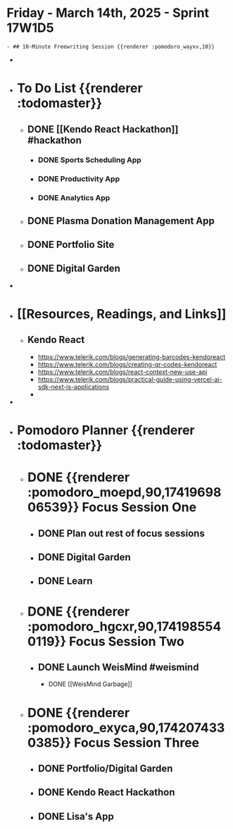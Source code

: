 # Friday - March 14th, 2025 - Sprint 17W1D5
	- ## 10-Minute Freewriting Session {{renderer :pomodoro_wayxv,10}}
-
- # To Do List {{renderer :todomaster}}
	- ## DONE [[Kendo React Hackathon]] #hackathon
		- ### DONE Sports Scheduling App
		- ### DONE Productivity App
		- ### DONE Analytics App
	- ## DONE Plasma Donation Management App
	- ## DONE Portfolio Site
	- ## DONE Digital Garden
-
- # [[Resources, Readings, and Links]]
	- ## Kendo React
		- https://www.telerik.com/blogs/generating-barcodes-kendoreact
		- https://www.telerik.com/blogs/creating-qr-codes-kendoreact
		- https://www.telerik.com/blogs/react-context-new-use-api
		- https://www.telerik.com/blogs/practical-guide-using-vercel-ai-sdk-next-js-applications
		-
-
- # Pomodoro Planner {{renderer :todomaster}}
	- # DONE {{renderer :pomodoro_moepd,90,1741969806539}} Focus Session One
		- ## DONE Plan out rest of focus sessions
		- ## DONE Digital Garden
		- ## DONE Learn
	- # DONE {{renderer :pomodoro_hgcxr,90,1741985540119}} Focus Session Two
		- ## DONE Launch WeisMind #weismind
			- DONE [[WeisMind Garbage]]
	- # DONE {{renderer :pomodoro_exyca,90,1742074330385}} Focus Session Three
		- ## DONE Portfolio/Digital Garden
		- ## DONE Kendo React Hackathon
		- ## DONE Lisa's App